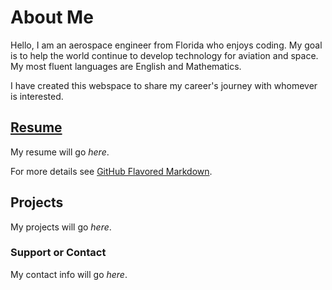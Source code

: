 # About Me

Hello, I am an aerospace engineer from Florida who enjoys coding. My goal is to help the world continue to develop technology for aviation and space. My most fluent languages are English and Mathematics.

I have created this webspace to share my career's journey with whomever is interested. 

## [Resume](https://edward-vivanco.github.io/documents/myResume.pdf)

My resume will go _here_.

For more details see [GitHub Flavored Markdown](https://guides.github.com/features/mastering-markdown/).

## Projects

My projects will go _here_.

### Support or Contact

My contact info will go _here_.

